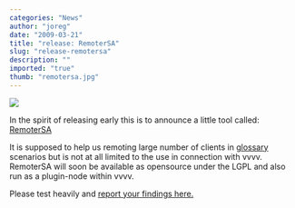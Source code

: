 ```yaml
---
categories: "News"
author: "joreg"
date: "2009-03-21"
title: "release: RemoterSA"
slug: "release-remotersa"
description: ""
imported: "true"
thumb: "remotersa.jpg"
---
```



![](remotersa.jpg)

In the spirit of releasing early this is to announce a little tool called: [RemoterSA](https://betadocs.vvvv.org/using-vvvv/boygrouping/remotersa.html)

It is supposed to help us remoting large number of clients in [glossary](glossary) scenarios but is not at all limited to the use in connection with vvvv. RemoterSA will soon be available as opensource under the LGPL and also run as a plugin-node within vvvv.

Please test heavily and [report your findings here.](http://vvvv.org/tiki-view_forum_thread.php?comments_parentId=25584&topics_threshold=0&topics_offset=1&topics_sort_mode=commentDate_desc&topics_find=&forumId=22)